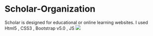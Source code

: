 # Scholar-Organization
Scholar is designed for educational or online learning websites. I used Html5 , CSS3 , Bootstrap v5.0 , JS
![]("https://github.com/AbrarKhalil26/Scholar-Organization/blob/main/design/desktop.jpeg")

